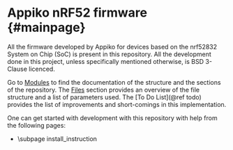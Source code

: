 Appiko nRF52 firmware           {#mainpage}
=====================

All the firmware developed by Appiko for devices based on the nrf52832 System on Chip (SoC) is present in this repository.
All the development done in this project, unless specifically mentioned otherwise, is BSD 3-Clause licenced.

Go to [Modules](modules.html) to find the documentation of the structure and the sections of the repository.
The [Files](files.html) section provides an overview of the file structure and a list of parameters used.
The [To Do List](@ref todo) provides the list of improvements and short-comings in this implementation.

One can get started with development with this repository with help from the following pages:
- \subpage install_instruction

